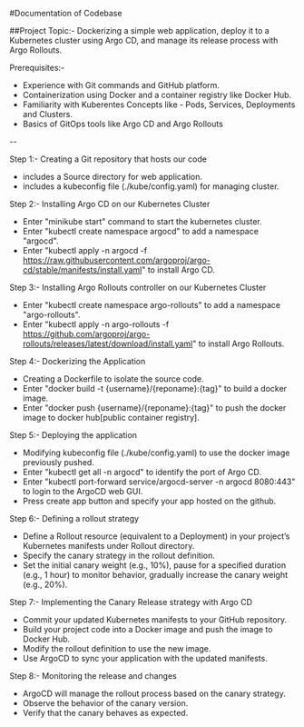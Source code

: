 #Documentation of Codebase

##Project Topic:- Dockerizing a simple web application, deploy it to a Kubernetes cluster using Argo CD, and manage its release process with Argo Rollouts.  

Prerequisites:- 
 - Experience with Git commands and GitHub platform.
 - Containerization using Docker and a container registry like Docker Hub.
 - Familiarity with Kuberentes Concepts like - Pods, Services, Deployments and Clusters.
 - Basics of GitOps tools like Argo CD and Argo Rollouts

--

Step 1:- Creating a Git repository that hosts our code
 - includes a Source directory for web application.
 - includes a kubeconfig file (./kube/config.yaml) for managing cluster.

Step 2:- Installing Argo CD on our Kubernetes Cluster
 - Enter "minikube start" command to start the kubernetes cluster. 
 - Enter "kubectl create namespace argocd" to add a namespace "argocd".
 - Enter "kubectl apply -n argocd -f https://raw.githubusercontent.com/argoproj/argo-cd/stable/manifests/install.yaml" to install Argo CD. 

Step 3:- Installing Argo Rollouts controller on our Kubernetes Cluster
 - Enter "kubectl create namespace argo-rollouts" to add a namespace "argo-rollouts".
 - Enter "kubectl apply -n argo-rollouts -f https://github.com/argoproj/argo-rollouts/releases/latest/download/install.yaml" to install Argo Rollouts.

Step 4:- Dockerizing the Application
 - Creating a Dockerfile to isolate the source code.
 - Enter "docker build -t {username}/{reponame}:{tag}" to build a docker image.
 - Enter "docker push {username}/{reponame}:{tag}" to push the docker image to docker hub[public container registry].

Step 5:- Deploying the application
 - Modifying kubeconfig file (./kube/config.yaml) to use the docker image previously pushed. 
 - Enter "kubectl get all -n argocd" to identify the port of Argo CD.
 - Enter "kubectl port-forward service/argocd-server -n argocd 8080:443" to login to the ArgoCD web GUI.
 - Press create app button and specify your app hosted on the github. 

Step 6:- Defining a rollout strategy
 - Define a Rollout resource (equivalent to a Deployment) in your project’s Kubernetes manifests under Rollout directory.
 - Specify the canary strategy in the rollout definition.
 - Set the initial canary weight (e.g., 10%), pause for a specified duration (e.g., 1 hour) to monitor behavior, gradually increase the canary weight (e.g., 20%).
 
Step 7:- Implementing the Canary Release strategy with Argo CD
 - Commit your updated Kubernetes manifests to your GitHub repository.
 - Build your project code into a Docker image and push the image to Docker Hub.
 - Modify the rollout definition to use the new image.
 - Use ArgoCD to sync your application with the updated manifests.

Step 8:- Monitoring the release and changes 
 - ArgoCD will manage the rollout process based on the canary strategy.
 - Observe the behavior of the canary version.
 - Verify that the canary behaves as expected.
